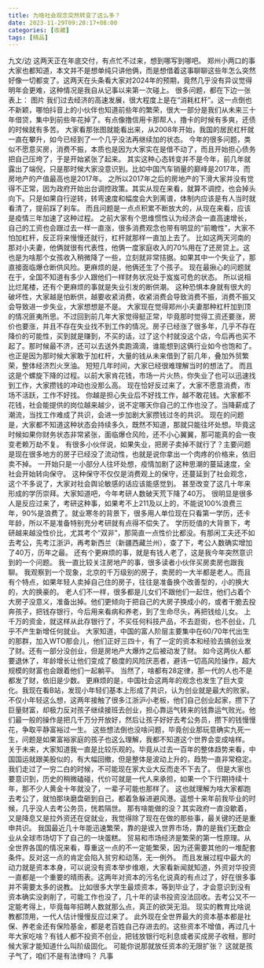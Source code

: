 ```yaml
---
title: 为啥社会观念突然转变了这么多？
date: 2023-11-29T09:28:17+08:00
categories: [收藏]
tags: [精品]
---
```

九文/边
这两天正在年底交付，有点忙不过来，想到哪写到哪吧。
郑州小两口的事大家也都知道，本文并不是想单纯只讲他俩，而是想借着这事聊聊这些年怎么突然好像一切都变了。这两天在头条看大家对2024年的预期，竟然几乎没有异议觉得明年会更难，这种情况是我自从记事以来第一次碰上。
很多问题，都在下边一张表上：
图片
我们过去经济的高速发展，很大程度上是在“消耗杠杆”。这一点倒也不新颖，哪怕抖音上的小伙伴也知道前些年的繁荣，很大一部分是我们从未来三十年借贷，集中到前些年花掉了。有点像撸信用卡那帮人，撸卡的时候有多爽，还债的时候就有多苦。
大家看那张图就能看出来，从2008年开始，我国的居民杠杆就一直在攀升，如今已经到了一个几乎没法再继续加的状态。
今年的很多问题，类似不愿意买房，消费不振，本质也是因为大家实在是借不动了，而且开始担心债务把自己压垮了，于是开始紧张了起来。
其实这种心态转变并不是今年，前几年就露出了端倪，只是那时候大家没意识到。比如中国汽车销量的巅峰是2017年，而房地产的产值最高也是2017年。
之所以2017年之后的房地产的下滑大家并没有觉得不正常，因为政府开始出台调控政策。其实从现在来看，就算不调控，也会掉头向下。只是如果自行逆转，转弯速度和幅度会大到离谱，体制内应该是有人当时就看清了，提前踩了刹车。
而且问题是一点点积累不断放大的，从现在来看，应该是疫情三年加速了这种过程。
之前大家有个思维惯性认为经济会一直高速增长，自己的工资也会跟过去一样一直涨，很多消费观念也带有明显的“前瞻性”，大家不怕加杠杆，反正将来慢慢还就行，杠杆就那样一直加上去了。
比如这两天河南的那对小夫妻，他俩就很有代表性，他俩一度家庭收入的70%用在了还房贷上。这也是为啥那个女孩收入稍微降了一些，立刻就非常拮据。如果其中一个失业了，那直接面临爆仓断供风险。更麻烦的是，他俩还生了个孩子。
现在最揪心的问题就在于，全国不知道有多少人跟他们一样财务状况处于岌岌可危的状态。
所以说相比烂尾楼，还有个更麻烦的事就是失业引发的断供潮。
这种恐惧本身就有很大的破坏性，大家越是怕断供，越要收紧消费，收紧消费会导致消费不振，消费不振又会导致进一步失业，大家想想是不是。
大家现在觉得郑州小夫妻那种杠杆加到顶的情况匪夷所思。不过回到前几年大家觉得挺正常，毕竟那时觉得工资还要涨，房价也要涨，并且不存在失业找不到工作的情况。房子已经涨了很多年，几乎不存在降价的可能性，买到就是赚到，不买的话，过了这个村就没这个店，今后再也买不起了。那时候最不济，还可以去送外卖跑滴滴，谁能想到这俩行业如今也饱和了。
也正是因为那时候大家敢于加杠杆，大量的钱从未来借到了前几年，叠加外贸繁荣，整体经济烈火烹油。
短短几年时间，大家已经很难理解当时的想法了。
而且这是个螺旋下降的过程。以前大家肯花钱，市场一片火热，你失业了也可以迅速找到工作，大家攒钱的冲动也没那么高。
现在恰好反过来了，大家不愿意消费，市场不活跃，工作不好找。
你越是担心失业后不好找工作，越不敢花钱。大家都不花钱，社会能提供的岗位越来越少，说不定哪天你自己的工作也没了。当降薪成了潮流，当找工作难成了共识，会进一步加剧大家攒钱过冬的共识。
现在的问题是，大家都不知道这种状态会持续多久，既然不知道，那就只能往坏处想。毕竟这时候如果你财务状态非常紧张，面临爆仓风险，还不小心翼翼，那可能真的会一夜变老赖万劫不复。
有很多小伙伴说，如果失业，把房子卖掉不就行了？主要问题是现在很多地方的房子已经没了流动性，也就是说你拿出一个肉疼的价格来，依旧卖不掉。
一开始只是一小部分人往坏处想，疫情加剧了这种思潮的蔓延速度，全社会开始转向保守。
这种保守不仅仅是消费观上的保守，还蔓延到了社会观念，这个不多说了，大家对社会舆论敏感的话应该能感觉到。
甚至改变了这几十年来形成的学历崇拜。大家知道吧，今年考研人数破天荒下降了40万。
很明显是很多人是反应过来了，考研这种事，如果考不上211及以上的，不能说100%浪费三年，90%是浪费了。就业寒冬的背景下，很多用人单位现在只看第一学历，还卡年龄，所以不是准备特别充分考研就有点得不偿失了。
学历贬值的大背景下，考研越来越没性价比，尤其考个“双非”，那简直一点性价比都没。有那闲工夫还不如去考公，先考江浙沪，再考新西兰（新疆西藏兰州），查了下，考公人数确实增加了40万，历年之最。
还有个更麻烦的事，就是有钱人老了，这是我今年突然意识到的一个问题。
我一直比较关注房地产的事，很多读者小伙伴买房卖房也跟我聊。
我观察到一个现象，北京的千万级别的房子，卖房的一大半都是老人。而且有个特点，如果年轻人卖掉自己住的房子，往往是准备换个改善型的，小的换大的，大的换豪的。
老人们不一样，很多都是儿女们不跟他们一起住，他们占着个大房子没意义，准备出掉。他们更倾向于把自己的大房子换成小的，或者干脆去投奔孩子，把钱存银行，今后用来看病和养老，到了生命尽头，再把钱给儿女。
上千万的资金，就这样从此存银行了，不买任何科技产品，不去逛街，也不创业，几乎不产生新增任何就业。
大家知道，中国的富人阶层主要集中在60/70年代出生的那群，加入WTO那会儿，他们正好三四十，有了一定的资本和经验去搞创业发了财。还有一部分没创业，但是房地产大爆炸之后被动发了财。
如今这两伙人都要退休了，年龄增长让他们变成了极度的风险厌恶者，避讳一切高风险操作，超大规模的财富也会跟着他们一起躺平。
当然了，啥都有28定律，那一代的人也不是都发了财，依旧是少数。
更麻烦的是，中国社会这两年的观念也发生了巨大变化。我现在看B站，发现小年轻们基本上形成了共识，认为创业就是最大的败家。
不仅小年轻这么想，这两年接触了很多江浙沪小老板，他们自己创业起家，攒下了巨量财富，却极力反对孩子继续接班去创业，担心靠运气转来的钱靠运气败光。他们最一般的操作是把几千万分开放好，然后让孩子好好去考公务员，攒下的钱慢慢花，争取平静富裕过一生。
这些想法倒也没啥问题，毕竟创业那玩意确实九死一生，问题是如果富裕家庭的孩子也这么理解，我都不知道这个世界会变成啥样。
关于未来，大家知道我一直是比较乐观的。毕竟从过去一百年的整体趋势来看，中国国运就跟美股似的，有大幅回撤，但是整体是波动上升的，趋势一直非常稳定。我们走过了一穷二白的时候，不可能现在家大业大反而走不下去了。
但是大家也要意识到，历史的稍微磕碰，代价可就是一代人来承担，如果一个下行期持续十年，那不少人黄金十年就没了，一辈子可能也那样了。
这也就理解为啥大家都跑去考公了，就怕那块磨盘砸到自己，都着急躲进避风港。遥想十来年前我毕业的时候，几乎没人去考公务员，恍若隔世。
那有啥能做的没？其实政府一直没歇着，又是降息又是拉外资还在促就业，我觉得除了现在在做的那些事，最关键的还是重申共识。
我国最近几十年能迅速繁荣，靠的是锲入世界市场，靠的是我们无数企业从全球市场切下了自己的一块蛋糕。
贸易和市场经济是繁荣的第一性原理。从全世界各国的情况来看，尊重这一点的不一定能繁荣，因为还需要其他的一堆配套条件。反对这一点的肯定会陷入贫穷和动荡，无一例外。
而且发展过程中最大的动力就是资本本身，可以说没有资本举步维艰，大家看新闻就知道，外资对华投资一直都是一个重要的晴雨表。这两年对资本的污名化说真的有点过了，好在很多事并不需要太多的说教。
比如很多大学生最烦资本，等到毕业了，才会意识到没有资本确实没剥削了，可能工作也没了，几十年的读书投资没法回收。去考公又不一定能考得上，毕竟每年招聘人数就那么点，真正的欲哭无泪。
现实的教育比啥说教都顶用，一代人估计慢慢反应过来了。
此外现在全世界最大的资本基本都是社保、养老金还有保险基金，都是老百姓自己存进去的。这些资本不增值，再过几十年大家吃啥？有钱人都不投资不创业，把钱放银行吃利息或者买成房子收租，那时候大家才能知道什么叫阶级固化。
可能你说那就放任资本的无限扩张？
这就是孩子气了，咱们不是有法律吗？
凡事